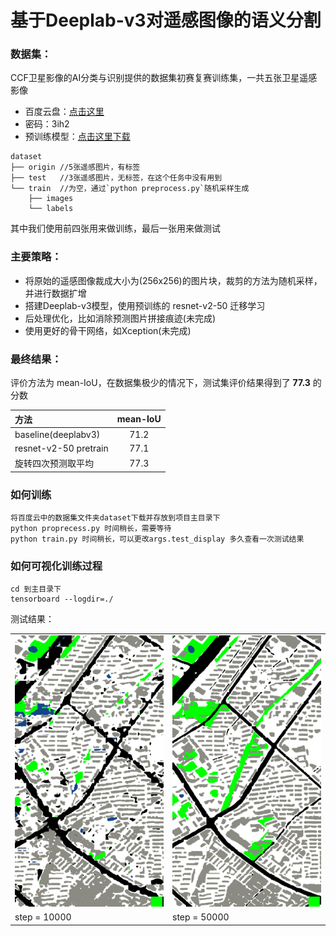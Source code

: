 # 基于Deeplab-v3对遥感图像的语义分割

### 数据集：
CCF卫星影像的AI分类与识别提供的数据集初赛复赛训练集，一共五张卫星遥感影像
* 百度云盘：[点击这里](https://pan.baidu.com/s/1LWBMklOr39yI7fYRQ185Og)  
* 密码：3ih2
* 预训练模型：[点击这里下载](http://download.tensorflow.org/models/resnet_v2_50_2017_04_14.tar.gz)  

```
dataset
├── origin //5张遥感图片，有标签
├── test   //3张遥感图片，无标签，在这个任务中没有用到
└── train  //为空，通过`python preprocess.py`随机采样生成
    ├── images       
    └── labels
```     
其中我们使用前四张用来做训练，最后一张用来做测试

### 主要策略：
* 将原始的遥感图像裁成大小为(256x256)的图片块，裁剪的方法为随机采样，并进行数据扩增
* 搭建Deeplab-v3模型，使用预训练的 resnet-v2-50 迁移学习
* 后处理优化，比如消除预测图片拼接痕迹(未完成)
* 使用更好的骨干网络，如Xception(未完成)

### 最终结果：
评价方法为 mean-IoU，在数据集极少的情况下，测试集评价结果得到了 **77.3** 的分数

| 方法 | mean-IoU | 
| :-----| :----: |  
| baseline(deeplabv3) | 71.2 | 
| resnet-v2-50 pretrain | 77.1 | 
| 旋转四次预测取平均 | 77.3 | 

    
### 如何训练
```
将百度云中的数据集文件夹dataset下载并存放到项目主目录下
python proprecess.py 时间稍长，需要等待
python train.py 时间稍长，可以更改args.test_display 多久查看一次测试结果
```

### 如何可视化训练过程
```
cd 到主目录下
tensorboard --logdir=./
```

测试结果：
<table border=0>
<tr>
    <td>
        <img src="/images/step_10000.png" border=0 margin=1 width=512>
    </td>
    <td>
        <img src="/images/step_50000.png" border=0 margin=1 width=512>
    </td>
</tr><tr>
    <td>
        step = 10000
    </td>
    <td>
        step = 50000
    </td>
</tr>

</table>
